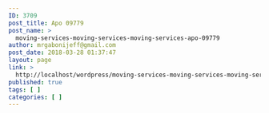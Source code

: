 ```yaml
---
ID: 3709
post_title: Apo 09779
post_name: >
  moving-services-moving-services-moving-services-apo-09779
author: mrgabonijeff@gmail.com
post_date: 2018-03-28 01:37:47
layout: page
link: >
  http://localhost/wordpress/moving-services-moving-services-moving-services-apo-09779/
published: true
tags: [ ]
categories: [ ]
---
```

